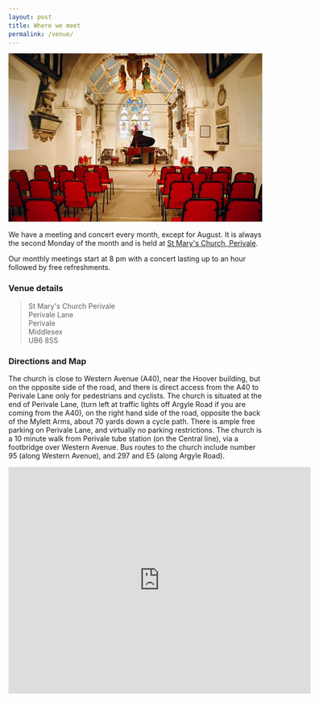 ```yaml
---
layout: post
title: Where we meet 
permalink: /venue/
---
```

![Interior of the venue](/images/church-interior.jpg)

We have a meeting and concert every month, except for August. It is always the second Monday of the 
month and is held at [St Mary's Church, Perivale](http://www.st-marys-perivale.org.uk/).  

Our monthly meetings start at 8 pm with a concert lasting up to an hour followed by free refreshments.  

### Venue details

> St Mary's Church Perivale  
> Perivale Lane  
> Perivale  
> Middlesex  
> UB6 8SS  

### Directions and Map

The church is close to Western Avenue (A40), near the Hoover building, but on the opposite side of 
the road, and there is direct access from the A40 to Perivale Lane only for pedestrians and cyclists. 
The church is situated at the end of Perivale Lane, (turn left at traffic lights off Argyle Road 
if you are coming from the A40), on the right hand side of the road, opposite the back of the 
Mylett Arms, about 70 yards down a cycle path. There is ample free parking on Perivale Lane, and 
virtually no parking restrictions. The church is a 10 minute walk from Perivale tube station 
(on the Central line), via a footbridge over Western Avenue. Bus routes to the church include 
number 95 (along Western Avenue), and 297 and E5 (along Argyle Road).

<p><iframe allowfullscreen="" frameborder="0" height="450" src="https://www.google.com/maps/embed?pb=!1m18!1m12!1m3!1d2482.0010795805656!2d-0.3230824941803246!3d51.53154003295058!2m3!1f0!2f0!3f0!3m2!1i1024!2i768!4f13.1!3m3!1m2!1s0x0000000000000000%3A0x1e6498bddc41025b!2sThe+Ancient+Church+of+Saint+Mary+the+Virgin!5e0!3m2!1sen!2suk!4v1438726092487" style="border:0" width="600"></iframe></p>
